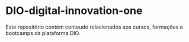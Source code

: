 # DIO-digital-innovation-one
Este repositório contém conteudo relacionados aos cursos, formações e bootcamps da plataforma DIO.
